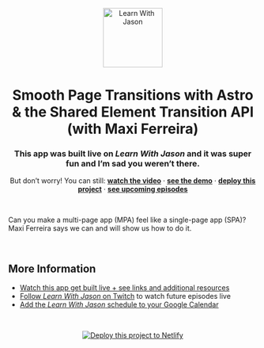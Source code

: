 <p align="center">
  <a href="https://www.learnwithjason.dev">
    <img src="https://res.cloudinary.com/jlengstorf/image/upload/q_auto,f_auto,w_240/v1579281727/lwj/learnwithjason.png" alt="Learn With Jason" width="120" />
  </a>
</p>
<h1 align="center">
  Smooth Page Transitions with Astro & the Shared Element Transition API (with Maxi Ferreira)
</h1>
<h3 align="center">
  This app was built live on <em>Learn With Jason</em> and it was super fun and I’m sad you weren’t there.
</h3>
<p align="center">
  But don’t worry! You can still: 
  <a href="https://www.learnwithjason.dev/smooth-page-transitions-with-astro-and-the-shared-element-transition-api"><strong>watch the video</strong></a> · 
  <a href="https://shared-element-transition-astro.netlify.app"><strong>see the demo</strong></a> · 
  <a href="https://app.netlify.com/start/deploy?repository=https://github.com/jlengstorf/astro-records&utm_source=learnwithjason&utm_medium=github&utm_campaign=devex"><strong>deploy this project</strong></a> · 
  <a href="https://jason.af/lwj/schedule"><strong>see upcoming episodes</strong></a>
</p>

&nbsp;

Can you make a multi-page app (MPA) feel like a single-page app (SPA)? Maxi Ferreira says we can and will show us how to do it.

&nbsp;

## More Information

- [Watch this app get built live + see links and additional resources][episode]
- [Follow _Learn With Jason_ on Twitch][twitch] to watch future episodes live
- [Add the _Learn With Jason_ schedule to your Google Calendar][cal]

&nbsp;
<p align="center">
  <a href="https://app.netlify.com/start/deploy?repository=https://github.com/jlengstorf/astro-records&utm_source=learnwithjason&utm_medium=github&utm_campaign=devex">
    <img src="https://www.netlify.com/img/deploy/button.svg" alt="Deploy this project to Netlify" />
  </a>
</p>

[episode]: https://www.learnwithjason.dev/smooth-page-transitions-with-astro-and-the-shared-element-transition-api
[twitch]: https://jason.af/twitch
[cal]: https://jason.af/lwj/cal